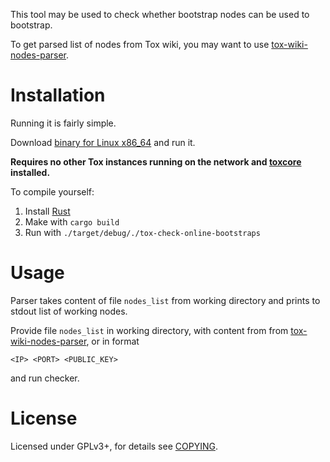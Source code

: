 This tool may be used to check whether bootstrap nodes can be used to bootstrap.

To get parsed list of nodes from Tox wiki, you may want to use [tox-wiki-nodes-parser](https://github.com/zetok/tox-wiki-nodes-parser).



# Installation
Running it is fairly simple.

Download [binary for Linux x86_64](https://github.com/zetok/tox-check-online-bootstraps/releases/download/v0.0.0/tox-check-online-bootstraps) and run it.

**Requires no other Tox instances running on the network and [toxcore](https://github.com/irungentoo/toxcore) installed.**

To compile yourself:

1. Install [Rust](http://www.rust-lang.org/)
2. Make with `cargo build`
3. Run with `./target/debug/./tox-check-online-bootstraps`

# Usage

Parser takes content of file `nodes_list` from working directory and prints to stdout list of working nodes.

Provide file `nodes_list` in working directory, with content from from [tox-wiki-nodes-parser](https://github.com/zetok/tox-wiki-nodes-parser), or in format
```
<IP> <PORT> <PUBLIC_KEY>
```
and run checker.



# License

Licensed under GPLv3+, for details see [COPYING](/COPYING).